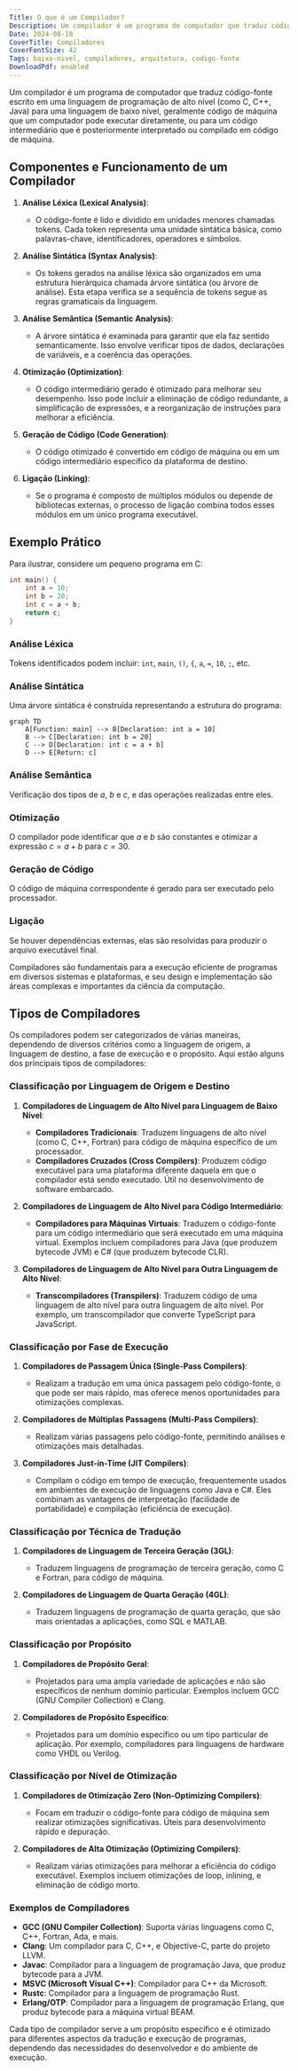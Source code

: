 ```yaml
---
Title: O que é um Compilador?
Description: Um compilador é um programa de computador que traduz código-fonte escrito em uma linguagem de programação de alto nível (como C, C++, Java) para uma linguagem de baixo nível, geralmente código de máquina que um computador pode executar diretamente, ou para um código intermediário que é posteriormente interpretado ou compilado em código de máquina.
Date: 2024-08-18
CoverTitle: Compiladores
CoverFontSize: 42
Tags: baixo-nivel, compiladores, arquitetura, codigo-fonte
DownloadPdf: enabled
---
```

Um compilador é um programa de computador que traduz código-fonte escrito em uma linguagem de programação de alto nível (como C, C++, Java) para uma linguagem de baixo nível, geralmente código de máquina que um computador pode executar diretamente, ou para um código intermediário que é posteriormente interpretado ou compilado em código de máquina.

## Componentes e Funcionamento de um Compilador

1. **Análise Léxica (Lexical Analysis)**:

   - O código-fonte é lido e dividido em unidades menores chamadas tokens. Cada token representa uma unidade sintática básica, como palavras-chave, identificadores, operadores e símbolos.
2. **Análise Sintática (Syntax Analysis)**:

   - Os tokens gerados na análise léxica são organizados em uma estrutura hierárquica chamada árvore sintática (ou árvore de análise). Esta etapa verifica se a sequência de tokens segue as regras gramaticais da linguagem.
3. **Análise Semântica (Semantic Analysis)**:

   - A árvore sintática é examinada para garantir que ela faz sentido semanticamente. Isso envolve verificar tipos de dados, declarações de variáveis, e a coerência das operações.
4. **Otimização (Optimization)**:

   - O código intermediário gerado é otimizado para melhorar seu desempenho. Isso pode incluir a eliminação de código redundante, a simplificação de expressões, e a reorganização de instruções para melhorar a eficiência.
5. **Geração de Código (Code Generation)**:

   - O código otimizado é convertido em código de máquina ou em um código intermediário específico da plataforma de destino.
6. **Ligação (Linking)**:

   - Se o programa é composto de múltiplos módulos ou depende de bibliotecas externas, o processo de ligação combina todos esses módulos em um único programa executável.

## Exemplo Prático

Para ilustrar, considere um pequeno programa em C:

```c
int main() {
    int a = 10;
    int b = 20;
    int c = a + b;
    return c;
}
```

### Análise Léxica

Tokens identificados podem incluir: `int`, `main`, `()`, `{`, `a`, `=`, `10`, `;`, etc.

### Análise Sintática

Uma árvore sintática é construída representando a estrutura do programa:

```mermaid
graph TD
    A[Function: main] --> B[Declaration: int a = 10]
    B --> C[Declaration: int b = 20]
    C --> D[Declaration: int c = a + b]
    D --> E[Return: c]
```

### Análise Semântica

Verificação dos tipos de $a$, $b$ e $c$, e das operações realizadas entre eles.

### Otimização

O compilador pode identificar que $a$ e $b$ são constantes e otimizar a expressão $c = a + b$ para $c = 30$.

### Geração de Código

O código de máquina correspondente é gerado para ser executado pelo processador.

### Ligação

Se houver dependências externas, elas são resolvidas para produzir o arquivo executável final.

Compiladores são fundamentais para a execução eficiente de programas em diversos sistemas e plataformas, e seu design e implementação são áreas complexas e importantes da ciência da computação.

## Tipos de Compiladores

Os compiladores podem ser categorizados de várias maneiras, dependendo de diversos critérios como a linguagem de origem, a linguagem de destino, a fase de execução e o propósito. Aqui estão alguns dos principais tipos de compiladores:

### Classificação por Linguagem de Origem e Destino

1. **Compiladores de Linguagem de Alto Nível para Linguagem de Baixo Nível**:

   - **Compiladores Tradicionais**: Traduzem linguagens de alto nível (como C, C++, Fortran) para código de máquina específico de um processador.
   - **Compiladores Cruzados (Cross Compilers)**: Produzem código executável para uma plataforma diferente daquela em que o compilador está sendo executado. Útil no desenvolvimento de software embarcado.
2. **Compiladores de Linguagem de Alto Nível para Código Intermediário**:

   - **Compiladores para Máquinas Virtuais**: Traduzem o código-fonte para um código intermediário que será executado em uma máquina virtual. Exemplos incluem compiladores para Java (que produzem bytecode JVM) e C# (que produzem bytecode CLR).
3. **Compiladores de Linguagem de Alto Nível para Outra Linguagem de Alto Nível**:

   - **Transcompiladores (Transpilers)**: Traduzem código de uma linguagem de alto nível para outra linguagem de alto nível. Por exemplo, um transcompilador que converte TypeScript para JavaScript.

### Classificação por Fase de Execução

1. **Compiladores de Passagem Única (Single-Pass Compilers)**:

   - Realizam a tradução em uma única passagem pelo código-fonte, o que pode ser mais rápido, mas oferece menos oportunidades para otimizações complexas.
2. **Compiladores de Múltiplas Passagens (Multi-Pass Compilers)**:

   - Realizam várias passagens pelo código-fonte, permitindo análises e otimizações mais detalhadas.
3. **Compiladores Just-in-Time (JIT Compilers)**:

   - Compilam o código em tempo de execução, frequentemente usados em ambientes de execução de linguagens como Java e C#. Eles combinam as vantagens de interpretação (facilidade de portabilidade) e compilação (eficiência de execução).

### Classificação por Técnica de Tradução

1. **Compiladores de Linguagem de Terceira Geração (3GL)**:

   - Traduzem linguagens de programação de terceira geração, como C e Fortran, para código de máquina.
2. **Compiladores de Linguagem de Quarta Geração (4GL)**:

   - Traduzem linguagens de programação de quarta geração, que são mais orientadas a aplicações, como SQL e MATLAB.

### Classificação por Propósito

1. **Compiladores de Propósito Geral**:

   - Projetados para uma ampla variedade de aplicações e não são específicos de nenhum domínio particular. Exemplos incluem GCC (GNU Compiler Collection) e Clang.
2. **Compiladores de Propósito Específico**:

   - Projetados para um domínio específico ou um tipo particular de aplicação. Por exemplo, compiladores para linguagens de hardware como VHDL ou Verilog.

### Classificação por Nível de Otimização

1. **Compiladores de Otimização Zero (Non-Optimizing Compilers)**:

   - Focam em traduzir o código-fonte para código de máquina sem realizar otimizações significativas. Úteis para desenvolvimento rápido e depuração.
2. **Compiladores de Alta Otimização (Optimizing Compilers)**:

   - Realizam várias otimizações para melhorar a eficiência do código executável. Exemplos incluem otimizações de loop, inlining, e eliminação de código morto.

### Exemplos de Compiladores

- **GCC (GNU Compiler Collection)**: Suporta várias linguagens como C, C++, Fortran, Ada, e mais.
- **Clang**: Um compilador para C, C++, e Objective-C, parte do projeto LLVM.
- **Javac**: Compilador para a linguagem de programação Java, que produz bytecode para a JVM.
- **MSVC (Microsoft Visual C++)**: Compilador para C++ da Microsoft.
- **Rustc**: Compilador para a linguagem de programação Rust.
- **Erlang/OTP**: Compilador para a linguagem de programação Erlang, que produz bytecode para a máquina virtual BEAM.

Cada tipo de compilador serve a um propósito específico e é otimizado para diferentes aspectos da tradução e execução de programas, dependendo das necessidades do desenvolvedor e do ambiente de execução.

